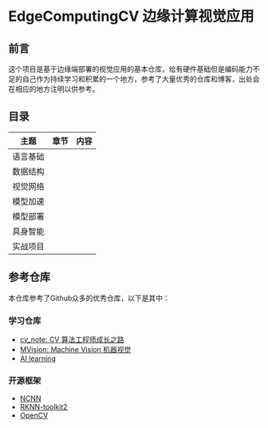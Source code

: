 # EdgeComputingCV 边缘计算视觉应用

## 前言

这个项目是基于边缘端部署的视觉应用的基本仓库，给有硬件基础但是编码能力不足的自己作为持续学习和积累的一个地方，参考了大量优秀的仓库和博客，出处会在相应的地方注明以供参考。



## 目录

| 主题     | 章节 |  内容   | 
| -------- | ---- | --- |
| 语言基础 |      |     |
| 数据结构 |      |     |
| 视觉网络 |      |     |
| 模型加速 |      |     |
| 模型部署 |      |     |
| 具身智能 |      |     |
| 实战项目 |      |     |

## 参考仓库

本仓库参考了Github众多的优秀仓库，以下是其中：

### 学习仓库

- [cv_note: CV 算法工程师成长之路](https://github.com/HarleysZhang/cv_note)
- [MVision: Machine Vision 机器视觉](https://github.com/Ewenwan/MVision)
- [AI learning](https://github.com/apachecn/ailearning)

### 开源框架

- [NCNN](https://github.com/Tencent/ncnn)
- [RKNN-toolkit2](https://github.com/rockchip-linux/rknn-toolkit2)
- [OpenCV](https://github.com/opencv/opencv)